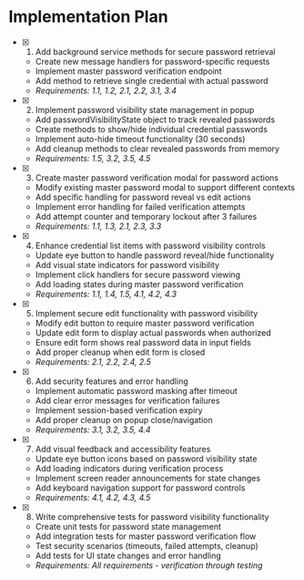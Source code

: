 # Implementation Plan

- [x] 1. Add background service methods for secure password retrieval
  - Create new message handlers for password-specific requests
  - Implement master password verification endpoint
  - Add method to retrieve single credential with actual password
  - _Requirements: 1.1, 1.2, 2.1, 2.2, 3.1, 3.4_

- [x] 2. Implement password visibility state management in popup
  - Add passwordVisibilityState object to track revealed passwords
  - Create methods to show/hide individual credential passwords
  - Implement auto-hide timeout functionality (30 seconds)
  - Add cleanup methods to clear revealed passwords from memory
  - _Requirements: 1.5, 3.2, 3.5, 4.5_

- [x] 3. Create master password verification modal for password actions
  - Modify existing master password modal to support different contexts
  - Add specific handling for password reveal vs edit actions
  - Implement error handling for failed verification attempts
  - Add attempt counter and temporary lockout after 3 failures
  - _Requirements: 1.1, 1.3, 2.1, 2.3, 3.3_

- [x] 4. Enhance credential list items with password visibility controls
  - Update eye button to handle password reveal/hide functionality
  - Add visual state indicators for password visibility
  - Implement click handlers for secure password viewing
  - Add loading states during master password verification
  - _Requirements: 1.1, 1.4, 1.5, 4.1, 4.2, 4.3_

- [x] 5. Implement secure edit functionality with password visibility
  - Modify edit button to require master password verification
  - Update edit form to display actual passwords when authorized
  - Ensure edit form shows real password data in input fields
  - Add proper cleanup when edit form is closed
  - _Requirements: 2.1, 2.2, 2.4, 2.5_

- [x] 6. Add security features and error handling
  - Implement automatic password masking after timeout
  - Add clear error messages for verification failures
  - Implement session-based verification expiry
  - Add proper cleanup on popup close/navigation
  - _Requirements: 3.1, 3.2, 3.5, 4.4_

- [x] 7. Add visual feedback and accessibility features
  - Update eye button icons based on password visibility state
  - Add loading indicators during verification process
  - Implement screen reader announcements for state changes
  - Add keyboard navigation support for password controls
  - _Requirements: 4.1, 4.2, 4.3, 4.5_

- [x] 8. Write comprehensive tests for password visibility functionality
  - Create unit tests for password state management
  - Add integration tests for master password verification flow
  - Test security scenarios (timeouts, failed attempts, cleanup)
  - Add tests for UI state changes and error handling
  - _Requirements: All requirements - verification through testing_